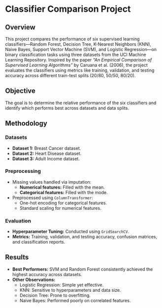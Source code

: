 # Classifier Comparison Project

## Overview
This project compares the performance of six supervised learning classifiers—Random Forest, Decision Tree, K-Nearest Neighbors (KNN), Naive Bayes, Support Vector Machine (SVM), and Logistic Regression—on binary classification tasks using three datasets from the UCI Machine Learning Repository. Inspired by the paper *“An Empirical Comparison of Supervised Learning Algorithms”* by Caruana et al. (2006), the project evaluates the classifiers using metrics like training, validation, and testing accuracy across different train-test splits (20/80, 50/50, 80/20).

## Objective
The goal is to determine the relative performance of the six classifiers and identify which performs best across datasets and data splits.

## Methodology
### Datasets
- **Dataset 1:** Breast Cancer dataset.
- **Dataset 2:** Heart Disease dataset.
- **Dataset 3:** Adult Income dataset.

### Preprocessing
- Missing values handled via imputation:
  - **Numerical features:** Filled with the mean.
  - **Categorical features:** Filled with the mode.
- Preprocessed using `ColumnTransformer`:
  - One-hot encoding for categorical features.
  - Standard scaling for numerical features.

### Evaluation
- **Hyperparameter Tuning:** Conducted using `GridSearchCV`.  
- **Metrics:** Training, validation, and testing accuracy, confusion matrices, and classification reports.

## Results
- **Best Performers:** SVM and Random Forest consistently achieved the highest accuracy across datasets.
- **Other Observations:**
  - Logistic Regression: Simple yet effective.
  - KNN: Sensitive to hyperparameters and data size.
  - Decision Tree: Prone to overfitting.
  - Naive Bayes: Performed poorly on correlated features.

